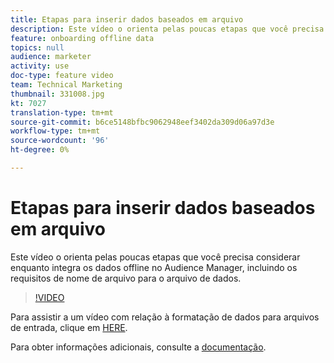 ```yaml
---
title: Etapas para inserir dados baseados em arquivo
description: Este vídeo o orienta pelas poucas etapas que você precisa considerar enquanto integra os dados offline no Audience Manager, incluindo os requisitos de nome de arquivo para o arquivo de dados.
feature: onboarding offline data
topics: null
audience: marketer
activity: use
doc-type: feature video
team: Technical Marketing
thumbnail: 331008.jpg
kt: 7027
translation-type: tm+mt
source-git-commit: b6ce5148bfbc9062948eef3402da309d06a97d3e
workflow-type: tm+mt
source-wordcount: '96'
ht-degree: 0%

---
```



# Etapas para inserir dados baseados em arquivo

Este vídeo o orienta pelas poucas etapas que você precisa considerar enquanto integra os dados offline no Audience Manager, incluindo os requisitos de nome de arquivo para o arquivo de dados.

>[!VIDEO](https://video.tv.adobe.com/v/331008/?quality=12&learn=on)

Para assistir a um vídeo com relação à formatação de dados para arquivos de entrada, clique em [HERE](formatting-and-ingesting-file-based-data.md).

Para obter informações adicionais, consulte a [documentação](https://experienceleague.adobe.com/docs/audience-manager/user-guide/implementation-integration-guides/sending-audience-data/batch-data-transfer-process/inbound-s3-filenames.html).